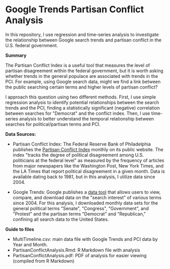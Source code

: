 # Google Trends Partisan Conflict Analysis
In this repository, I use regression and time-series analysis to investigate the relationship between Google search trends and partisan conflict in the U.S. federal government. 

**Summary**

The Partisan Conflict Index is a useful tool that measures the level of partisan disagreement within the federal government, but it is worth asking whether trends in the general populace are associated with trends in the PCI. For example, using Google search data, might we find a link between the public searching certain terms and higher levels of partisan conflict?

I approach this question using two different methods. First, I use simple regression analysis to identify potential relationships between the search trends and the PCI, finding a statistically significant (negative) correlation between searches for "Democrat" and the conflict index. Then, I use time-series analysis to better understand the temporal relationship between searches for political/partisan terms and PCI.

**Data Sources:**
 - Partisan Conflict Index: The Federal Reserve Bank of Philadelphia publishes the [Partisan Conflict Index](https://www.philadelphiafed.org/surveys-and-data/real-time-data-research/partisan-conflict-index) monthly on its public website. The index "tracks the degree of political disagreement among U.S. politicians at the federal level" as measured by the frequency of articles from major newspapers like the Washington Post, New York Times, and the LA Times that report political disagreement in a given month. Data is available dating back to 1981, but in this analysis, I utilize data since 2004.

 - Google Trends: Google publishes a [data tool](https://trends.google.com/trends/explore?date=all&hl=en) that allows users to view, compare, and download data on the "search interest" of various terms since 2004. For this analysis, I downloaded monthly data sets for the general political terms "Senate", "Congress", "Government", and "Protest" and the partisan terms "Democrat" and "Republican," confining all search data to the United States.

**Guide to files**
 - MultiTimeline.csv: main data file with Google Trends and PCI data by Year and Month.
 - PartisanConflictAnalysis.Rmd: R Markdown file with analysis
 - PartisanConflictAnalysis.pdf: PDF of analysis for easier viewing (compiled from R Markdown)



